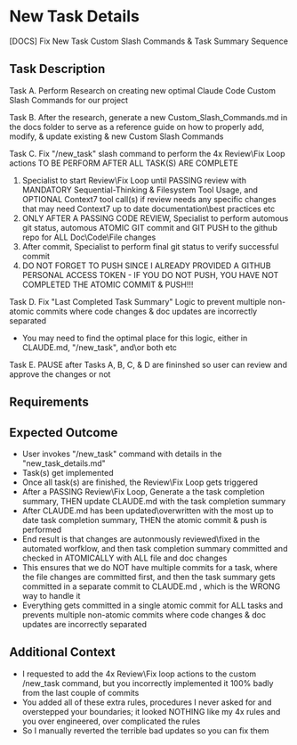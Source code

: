 # New Task Details

[DOCS] Fix New Task Custom Slash Commands & Task Summary Sequence

## Task Description

Task A. Perform Research on creating new optimal Claude Code Custom Slash Commands for our project

Task B. After the research, generate a new Custom_Slash_Commands.md in the docs folder to serve as a reference guide on how to properly add, modify, & update existing & new Custom Slash Commands

Task C. Fix "/new_task" slash command to perform the 4x Review\Fix Loop actions TO BE PERFORM AFTER ALL TASK(S) ARE COMPLETE

1. Specialist to start Review\Fix Loop until PASSING review with MANDATORY Sequential-Thinking & Filesystem Tool Usage, and OPTIONAL Context7 tool call(s) if review needs any specific changes that may need Context7 up to date documentation\best practices etc
2. ONLY AFTER A PASSING CODE REVIEW, Specialist to perform automous git status, automous ATOMIC GIT commit and GIT PUSH to the github repo for ALL Doc\Code\File changes
3. After commit, Specialist to perform final git status to verify successful commit
4. DO NOT FORGET TO PUSH SINCE I ALREADY PROVIDED A GITHUB PERSONAL ACCESS TOKEN - IF YOU DO NOT PUSH, YOU HAVE NOT COMPLETED THE ATOMIC COMMIT & PUSH!!!

Task D. Fix "Last Completed Task Summary" Logic to prevent multiple non-atomic commits where code changes & doc updates are incorrectly separated

- You may need to find the optimal place for this logic, either in CLAUDE.md, "/new_task", and\or both etc

Task E. PAUSE after Tasks A, B, C, & D are fininshed so user can review and approve the changes or not

## Requirements

## Expected Outcome

- User invokes "/new_task" command with details in the "new_task_details.md"
- Task(s) get implemented
- Once all task(s) are finished, the Review\Fix Loop gets triggered
- After a PASSING Review\Fix Loop, Generate a the task completion summary, THEN update CLAUDE.md with the task completion summary
- After CLAUDE.md has been updated\overwritten with the most up to date task completion summary, THEN the atomic commit & push is performed
- End result is that changes are autonmously reviewed\fixed in the automated worfklow, and then task completion summary committed and checked in ATOMICALLY with ALL file and doc changes
- This ensures that we do NOT have multiple commits for a task, where the file changes are committed first, and then the task summary gets committed in a separate commit to CLAUDE.md , which is the WRONG way to handle it
- Everything gets committed in a single atomic commit for ALL tasks and prevents multiple non-atomic commits where code changes & doc updates are incorrectly separated

## Additional Context

- I requested to add the 4x Review\Fix loop actions to the custom /new_task command, but you incorrectly implemented it 100% badly from the last couple of commits
- You added all of these extra rules, procedures I never asked for and overstepped your boundaries; it looked NOTHING like my 4x rules and you over engineered, over complicated the rules
- So I manually reverted the terrible bad updates so you can fix them
